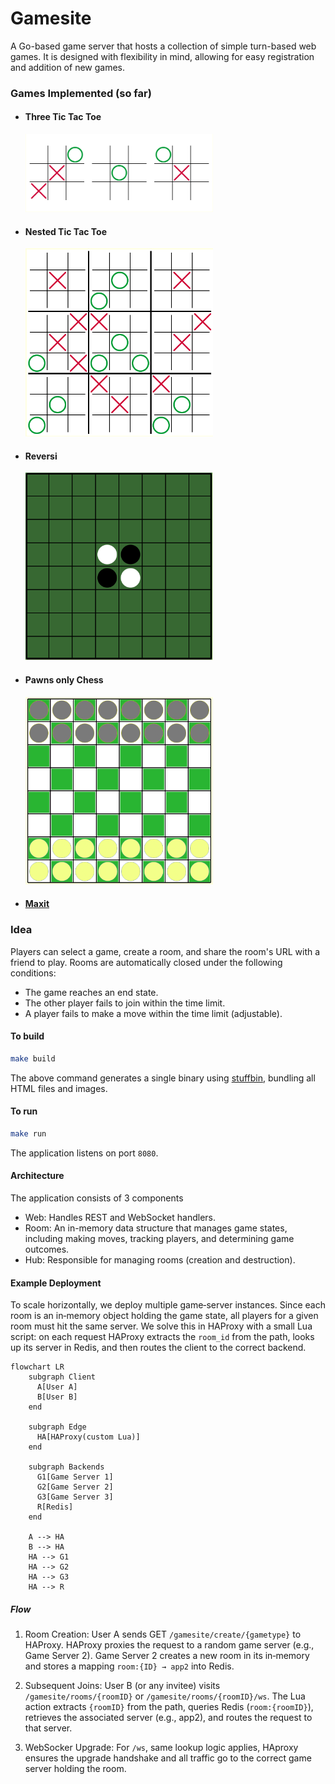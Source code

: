 # Gamesite

A Go-based game server that hosts a collection of simple turn-based web games. It is designed with flexibility in mind, allowing for easy registration and addition of new games.

### Games Implemented (so far)

* #### Three Tic Tac Toe
  <img src="tttt.png" width="300" height="125">

* #### Nested Tic Tac Toe
  <img src="nttt.png" width="300" height="301">

* #### Reversi
  <img src="reversi.png" width="300" height="300">

* #### Pawns only Chess
  <img src="poc.png" width="300" height="300">

* #### [Maxit](https://play.google.com/store/apps/details?id=com.loonybot.maxitmonkey&gl=US)


### Idea

Players can select a game, create a room, and share the room's URL with a friend to play. Rooms are automatically closed under the following conditions:
- The game reaches an end state.
- The other player fails to join within the time limit.
- A player fails to make a move within the time limit (adjustable).


#### To build


```bash
make build
```

The above command generates a single binary using [stuffbin](https://github.com/knadh/stuffbin), bundling all HTML files and images.

#### To run

```bash
make run
```

The application listens on port ```8080```.

#### Architecture
The application consists of 3 components

* Web: Handles REST and WebSocket handlers.
* Room: An in-memory data structure that manages game states, including making moves, tracking players, and determining game outcomes.
* Hub: Responsible for managing rooms (creation and destruction).

#### Example Deployment

To scale horizontally, we deploy multiple game‑server instances. Since each room is an in‑memory object holding the game state, all players for a given room must hit the same server. We solve this in HAProxy with a small Lua script: on each request HAProxy extracts the ```room_id``` from the path, looks up its server in Redis, and then routes the client to the correct backend.

```mermaid
flowchart LR
    subgraph Client
      A[User A]
      B[User B]
    end

    subgraph Edge
      HA[HAProxy(custom Lua)]
    end

    subgraph Backends
      G1[Game Server 1]
      G2[Game Server 2]
      G3[Game Server 3]
      R[Redis]
    end

    A --> HA
    B --> HA
    HA --> G1
    HA --> G2
    HA --> G3
    HA --> R
```
##### Flow
1) Room Creation: User A sends GET `/gamesite/create/{gametype}` to HAProxy. HAProxy proxies the request to a random game server (e.g., Game Server 2). Game Server 2 creates a new room in its in‑memory and stores a mapping ```room:{ID} → app2``` into Redis.

2) Subsequent Joins: User B (or any invitee) visits `/gamesite/rooms/{roomID}` or `/gamesite/rooms/{roomID}/ws`. The Lua action extracts `{roomID}` from the path, queries Redis (`room:{roomID}`), retrieves the associated server (e.g., app2), and routes the request to that server.

3) WebSocker Upgrade: For ```/ws```, same lookup logic applies, HAproxy ensures the upgrade handshake and all traffic go to the correct game server holding the room.
